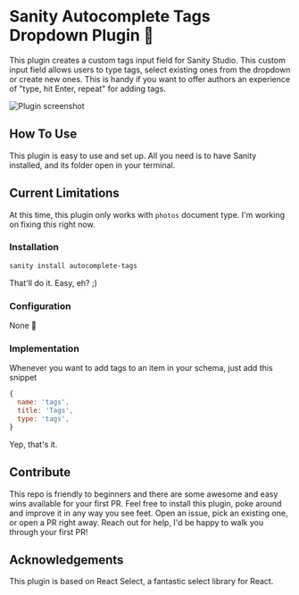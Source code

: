 # Sanity Autocomplete Tags Dropdown Plugin 🚀

This plugin creates a custom tags input field for Sanity Studio. This custom input field allows users to type tags, select existing ones from the dropdown or create new ones. This is handy if you want to offer authors an experience of "type, hit Enter, repeat" for adding tags.

![Plugin screenshot](https://s3.us-west-1.wasabisys.com/rosnovsky-media/screenshot.png)

## How To Use

This plugin is easy to use and set up. All you need is to have Sanity installed, and its folder open in your terminal.

## Current Limitations

At this time, this plugin only works with `photos` document type. I'm working on fixing this right now.

### Installation

```bash
sanity install autocomplete-tags
```

That'll do it. Easy, eh? ;)

### Configuration

None 💃

### Implementation

Whenever you want to add tags to an item in your schema, just add this snippet

```javascript
{
  name: 'tags',
  title: 'Tags',
  type: 'tags',
}
```

Yep, that's it.

## Contribute

This repo is friendly to beginners and there are some awesome and easy wins available for your first PR. Feel free to install this plugin, poke around and improve it in any way you see feet. Open an issue, pick an existing one, or open a PR right away. Reach out for help, I'd be happy to walk you through your first PR!

## Acknowledgements

This plugin is based on React Select, a fantastic select library for React.
